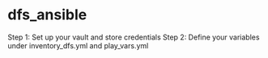 # dfs_ansible

Step 1: Set up your vault and store credentials 
Step 2: Define your variables under inventory_dfs.yml and play_vars.yml
